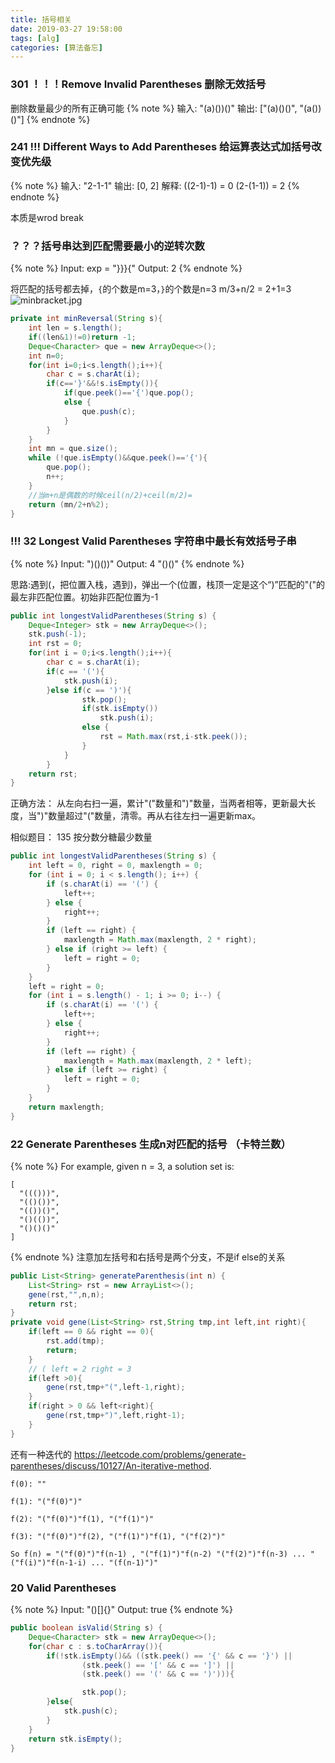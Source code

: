 ```yaml
---
title: 括号相关
date: 2019-03-27 19:58:00
tags: [alg]
categories: [算法备忘]
---
```

### 301 ！！！Remove Invalid Parentheses 删除无效括号
删除数量最少的所有正确可能
{% note %}
输入: "(a)())()"
输出: ["(a)()()", "(a())()"]
{% endnote %}

### 241 !!! Different Ways to Add Parentheses 给运算表达式加括号改变优先级
{% note %}
输入: "2-1-1"
输出: [0, 2]
解释: 
((2-1)-1) = 0 
(2-(1-1)) = 2
{% endnote %}

本质是wrod break

### ？？？括号串达到匹配需要最小的逆转次数
{% note %}
Input:  exp = "}}}{"
Output: 2 
{% endnote %}

将匹配的括号都去掉，`{`的个数是m=3，`}`的个数是n=3
m/3+n/2 = 2+1=3
![minbracket.jpg](https://iota-1254040271.cos.ap-shanghai.myqcloud.com/image/minbracket.jpg)
```java
private int minReversal(String s){
    int len = s.length();
    if((len&1)!=0)return -1;
    Deque<Character> que = new ArrayDeque<>();
    int n=0;
    for(int i=0;i<s.length();i++){
        char c = s.charAt(i);
        if(c=='}'&&!s.isEmpty()){
            if(que.peek()=='{')que.pop();
            else {
                que.push(c);
            }
        }
    }
    int mn = que.size();
    while (!que.isEmpty()&&que.peek()=='{'){
        que.pop();
        n++;
    }
    //当m+n是偶数的时候ceil(n/2)+ceil(m/2)=
    return (mn/2+n%2);
}
```

### !!! 32 Longest Valid Parentheses 字符串中最长有效括号子串
{% note %}
Input: ")()())"
Output: 4  "()()"
{% endnote %}

思路:遇到(，把位置入栈，遇到)，弹出一个(位置，栈顶一定是这个“)”匹配的"("的最左非匹配位置。初始非匹配位置为-1
```java
public int longestValidParentheses(String s) {
    Deque<Integer> stk = new ArrayDeque<>();
    stk.push(-1);
    int rst = 0;
    for(int i = 0;i<s.length();i++){
        char c = s.charAt(i);
        if(c == '('){
            stk.push(i);
        }else if(c == ')'){
                stk.pop();
                if(stk.isEmpty())
                    stk.push(i);
                else {
                    rst = Math.max(rst,i-stk.peek());
                }
            }
        }
    return rst;
}
```

正确方法：
从左向右扫一遍，累计"("数量和")"数量，当两者相等，更新最大长度，当")"数量超过"("数量，清零。再从右往左扫一遍更新max。

相似题目：
135 按分数分糖最少数量

```java
public int longestValidParentheses(String s) {
    int left = 0, right = 0, maxlength = 0;
    for (int i = 0; i < s.length(); i++) {
        if (s.charAt(i) == '(') {
            left++;
        } else {
            right++;
        }
        if (left == right) {
            maxlength = Math.max(maxlength, 2 * right);
        } else if (right >= left) {
            left = right = 0;
        }
    }
    left = right = 0;
    for (int i = s.length() - 1; i >= 0; i--) {
        if (s.charAt(i) == '(') {
            left++;
        } else {
            right++;
        }
        if (left == right) {
            maxlength = Math.max(maxlength, 2 * left);
        } else if (left >= right) {
            left = right = 0;
        }
    }
    return maxlength;
}
```

### 22 Generate Parentheses 生成n对匹配的括号 （卡特兰数）
{% note %}
For example, given n = 3, a solution set is:
```
[
  "((()))",
  "(()())",
  "(())()",
  "()(())",
  "()()()"
]
```
{% endnote %}
注意加左括号和右括号是两个分支，不是if else的关系
```java
public List<String> generateParenthesis(int n) {
    List<String> rst = new ArrayList<>();
    gene(rst,"",n,n);
    return rst;
}
private void gene(List<String> rst,String tmp,int left,int right){
    if(left == 0 && right == 0){
        rst.add(tmp);
        return;
    }
    // ( left = 2 right = 3 
    if(left >0){
        gene(rst,tmp+"(",left-1,right);
    }
    if(right > 0 && left<right){
        gene(rst,tmp+")",left,right-1);
    }
}
```

还有一种迭代的
https://leetcode.com/problems/generate-parentheses/discuss/10127/An-iterative-method.
```
f(0): ""

f(1): "("f(0)")"

f(2): "("f(0)")"f(1), "("f(1)")"

f(3): "("f(0)")"f(2), "("f(1)")"f(1), "("f(2)")"

So f(n) = "("f(0)")"f(n-1) , "("f(1)")"f(n-2) "("f(2)")"f(n-3) ... "("f(i)")"f(n-1-i) ... "(f(n-1)")"
```

### 20 Valid Parentheses
{% note %}
Input: "()[]{}"
Output: true
{% endnote %}
```java
public boolean isValid(String s) {
    Deque<Character> stk = new ArrayDeque<>();
    for(char c : s.toCharArray()){
        if(!stk.isEmpty()&& ((stk.peek() == '{' && c == '}') ||
                (stk.peek() == '[' && c == ']') ||
                (stk.peek() == '(' && c == ')'))){

                stk.pop();
        }else{
            stk.push(c);
        }
    }
    return stk.isEmpty();
}
```